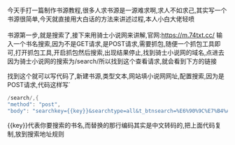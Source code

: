 今天手打一篇制作书源教程,很多人求书源是一源难求啊,求人不如求己,其实写一个书源很简单,今天就直接用大白话的方法来讲述过程,本人小白大佬轻喷<br ><br >
书源第一步,就是搜索了,接下来用骑士小说网来讲解,官网:https://m.74txt.cc/ 输入一个书名搜索,因为不是GET请求,是POST请求,需要抓包,随便一个抓包工具即可,打开抓包工具,开启抓包然后搜索,出现结果停止,找到骑士小说网的域名,点进去因为骑士小说网的搜索为/search/所以找到这个查看请求,就会看到下方的链接

找到这个就可以写代码了,新建书源,类型文本,网站填小说网网址,配置搜索,因为是POST请求,代码这样写`
```java
/search/,{
"method": "post",
"body": "searchkey={{key}}&searchtype=all&t_btnsearch=%E6%90%9C%E7%B4%A2"}
```
{{key}}代表你要搜索的书名,而替换的那行编码其实是中文转码的,把上面代码复制,放到搜索地址规则<br >
